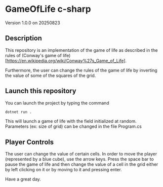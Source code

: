 # GameOfLife c-sharp

Version 1.0.0 on 20250823

## Description

This repository is an implementation of the game of life as described in the rules of (Conway's game of life)[https://en.wikipedia.org/wiki/Conway%27s_Game_of_Life].

Furthermore, the user can change the rules of the game of life by inverting the value of some of the squares of the grid.

## Launch this repository

You can launch the project by typing the command
```bash
dotnet run .
```

This will launch a game of life with the field initialized at random. Parameters (ex: size of grid) can be changed in the file Program.cs

## Player Controls

The user can change the value of certain cells. In order to move the player (represented by a blue cube), use the arrow keys. Press the space bar to pause the game of life and then change the value of a cell in the grid either by left clicking on it or by moving to it and pressing enter.


Have a great day.